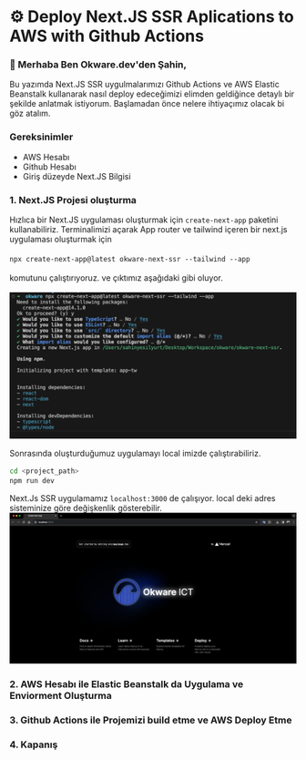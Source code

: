# ⚙️ Deploy Next.JS SSR Aplications to AWS with Github Actions

### 👋 Merhaba Ben Okware.dev'den **Şahin**, 

Bu yazımda Next.JS SSR uygulmalarımızı Github Actions ve AWS Elastic Beanstalk kullanarak nasıl deploy edeceğimizi elimden geldiğince detaylı bir şekilde anlatmak istiyorum. Başlamadan önce nelere ihtiyaçımız olacak bi göz atalım.

### Gereksinimler
- AWS Hesabı
- Github Hesabı
- Giriş düzeyde Next.JS Bilgisi

### 1. Next.JS Projesi oluşturma

Hızlıca bir Next.JS uygulaması oluşturmak için `create-next-app` paketini kullanabiliriz.
Terminalimizi açarak App router ve tailwind içeren bir next.js uygulaması oluşturmak için
</br> 
</br> 
`npx create-next-app@latest okware-next-ssr --tailwind --app`
</br> 
</br> 
komutunu çalıştırıyoruz. ve çıktımız aşağıdaki gibi oluyor. 
</br> 
</br> 
![create-next-app-output](./images/create-next-app-output.png)
</br> 

Sonrasında oluşturduğumuz uygulamayı local imizde çalıştırabiliriz.

```sh
cd <project_path>
npm run dev
```
Next.Js SSR uygulamamız `localhost:3000` de çalışıyor. local deki adres sisteminize göre değişkenlik gösterebilir.
![next-project](./images/next-project.png)

### 2. AWS Hesabı ile Elastic Beanstalk da Uygulama ve Enviorment Oluşturma

### 3. Github Actions ile Projemizi build etme ve AWS Deploy Etme

### 4. Kapanış